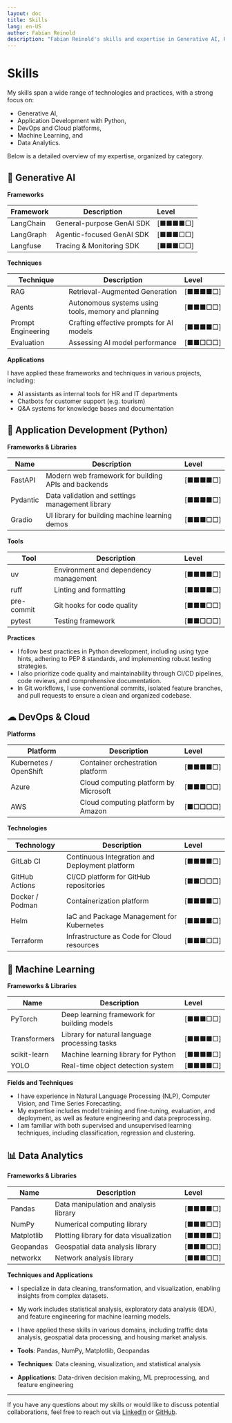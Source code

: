 ```yaml
---
layout: doc
title: Skills
lang: en-US
author: Fabian Reinold
description: "Fabian Reinold's skills and expertise in Generative AI, Python development, DevOps, Machine Learning, and Data Analytics."
---
```


# Skills

My skills span a wide range of technologies and practices, with a strong focus on:

- Generative AI,
- Application Development with Python,
- DevOps and Cloud platforms,
- Machine Learning, and
- Data Analytics.

Below is a detailed overview of my expertise, organized by category.

## 🤖 Generative AI

**Frameworks**

| Framework | Description               | Level   |
| --------- | ------------------------- | :------ |
| LangChain | General-purpose GenAI SDK | [■■■■□] |
| LangGraph | Agentic-focused GenAI SDK | [■■■□□] |
| Langfuse  | Tracing & Monitoring SDK  | [■■■□□] |

**Techniques**

| Technique          | Description                                         | Level   |
| ------------------ | --------------------------------------------------- | :------ |
| RAG                | Retrieval-Augmented Generation                      | [■■■■□] |
| Agents             | Autonomous systems using tools, memory and planning | [■■■□□] |
| Prompt Engineering | Crafting effective prompts for AI models            | [■■■■□] |
| Evaluation         | Assessing AI model performance                      | [■■□□□] |

**Applications**

I have applied these frameworks and techniques in various projects, including:

- AI assistants as internal tools for HR and IT departments
- Chatbots for customer support (e.g. tourism)
- Q&A systems for knowledge bases and documentation

## 🐍 Application Development (Python)

**Frameworks & Libraries**

| Name     | Description                                         | Level   |
| -------- | --------------------------------------------------- | :------ |
| FastAPI  | Modern web framework for building APIs and backends | [■■■■□] |
| Pydantic | Data validation and settings management library     | [■■■■□] |
| Gradio   | UI library for building machine learning demos      | [■■■□□] |

**Tools**

| Tool       | Description                           | Level   |
| ---------- | ------------------------------------- | :------ |
| uv         | Environment and dependency management | [■■■■□] |
| ruff       | Linting and formatting                | [■■■■□] |
| pre-commit | Git hooks for code quality            | [■■■□□] |
| pytest     | Testing framework                     | [■■□□□] |

**Practices**

- I follow best practices in Python development, including using type hints, adhering to PEP 8 standards, and implementing robust testing strategies.
- I also prioritize code quality and maintainability through CI/CD pipelines, code reviews, and comprehensive documentation.
- In Git workflows, I use conventional commits, isolated feature branches, and pull requests to ensure a clean and organized codebase.

## ☁ DevOps & Cloud

**Platforms**

| Platform               | Description                           | Level   |
| ---------------------- | ------------------------------------- | :------ |
| Kubernetes / OpenShift | Container orchestration platform      | [■■■■□] |
| Azure                  | Cloud computing platform by Microsoft | [■■■□□] |
| AWS                    | Cloud computing platform by Amazon    | [■□□□□] |

**Technologies**

| Technology      | Description                                    | Level   |
| --------------- | ---------------------------------------------- | :------ |
| GitLab CI       | Continuous Integration and Deployment platform | [■■■■□] |
| GitHub Actions  | CI/CD platform for GitHub repositories         | [■■□□□] |
| Docker / Podman | Containerization platform                      | [■■■■□] |
| Helm            | IaC and Package Management for Kubernetes      | [■■■■□] |
| Terraform       | Infrastructure as Code for Cloud resources     | [■■■□□] |

## 🧠 Machine Learning

**Frameworks & Libraries**

| Name         | Description                                   | Level   |
| ------------ | --------------------------------------------- | :------ |
| PyTorch      | Deep learning framework for building models   | [■■■□□] |
| Transformers | Library for natural language processing tasks | [■■■■□] |
| scikit-learn | Machine learning library for Python           | [■■■■□] |
| YOLO         | Real-time object detection system             | [■■■■□] |

**Fields and Techniques**

- I have experience in Natural Language Processing (NLP), Computer Vision, and Time Series Forecasting.
- My expertise includes model training and fine-tuning, evaluation, and deployment, as well as feature engineering and data preprocessing.
- I am familiar with both supervised and unsupervised learning techniques, including classification, regression and clustering.

## 📊 Data Analytics

**Frameworks & Libraries**

| Name       | Description                             | Level   |
| ---------- | --------------------------------------- | :------ |
| Pandas     | Data manipulation and analysis library  | [■■■■□] |
| NumPy      | Numerical computing library             | [■■■□□] |
| Matplotlib | Plotting library for data visualization | [■■■■□] |
| Geopandas  | Geospatial data analysis library        | [■■■□□] |
| networkx   | Network analysis library                | [■■■□□] |

**Techniques and Applications**

- I specialize in data cleaning, transformation, and visualization, enabling insights from complex datasets.
- My work includes statistical analysis, exploratory data analysis (EDA), and feature engineering for machine learning models.
- I have applied these skills in various domains, including traffic data analysis, geospatial data processing, and housing market analysis.

- **Tools**: Pandas, NumPy, Matplotlib, Geopandas
- **Techniques**: Data cleaning, visualization, and statistical analysis
- **Applications**: Data-driven decision making, ML preprocessing, and feature engineering

---

If you have any questions about my skills or would like to discuss potential collaborations, feel free to reach out via [LinkedIn](https://www.linkedin.com/in/fabian-reinold) or [GitHub](https://github.com/freinold).
